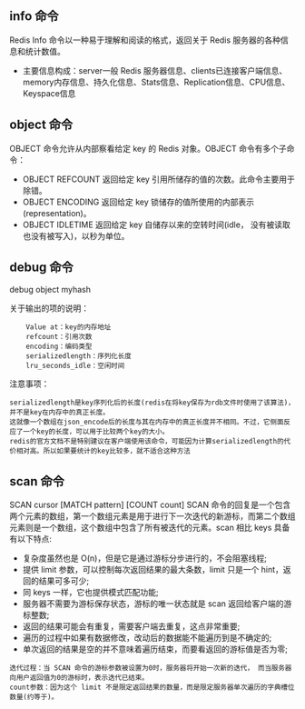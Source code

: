 
## info 命令

Redis Info 命令以一种易于理解和阅读的格式，返回关于 Redis 服务器的各种信息和统计数值。

* 主要信息构成：server一般 Redis 服务器信息、clients已连接客户端信息、memory内存信息、持久化信息、Stats信息、Replication信息、CPU信息、Keyspace信息

## object 命令
OBJECT 命令允许从内部察看给定 key 的 Redis 对象。OBJECT 命令有多个子命令：

* OBJECT REFCOUNT <key> 返回给定 key 引用所储存的值的次数。此命令主要用于除错。
* OBJECT ENCODING <key> 返回给定 key 锁储存的值所使用的内部表示(representation)。
* OBJECT IDLETIME <key> 返回给定 key 自储存以来的空转时间(idle， 没有被读取也没有被写入)，以秒为单位。

## debug 命令

debug object myhash

关于输出的项的说明：
```
    Value at：key的内存地址
    refcount：引用次数
    encoding：编码类型
    serializedlength：序列化长度
    lru_seconds_idle：空闲时间
```
注意事项：
```
serializedlength是key序列化后的长度(redis在将key保存为rdb文件时使用了该算法)，并不是key在内存中的真正长度。
这就像一个数组在json_encode后的长度与其在内存中的真正长度并不相同。不过，它侧面反应了一个key的长度，可以用于比较两个key的大小。
redis的官方文档不是特别建议在客户端使用该命令，可能因为计算serializedlength的代价相对高。所以如果要统计的key比较多，就不适合这种方法
```

## scan 命令


SCAN cursor [MATCH pattern] [COUNT count]
SCAN 命令的回复是一个包含两个元素的数组，第一个数组元素是用于进行下一次迭代的新游标，而第二个数组元素则是一个数组，这个数组中包含了所有被迭代的元素。scan 相比 keys 具备有以下特点:

* 复杂度虽然也是 O(n)，但是它是通过游标分步进行的，不会阻塞线程;
* 提供 limit 参数，可以控制每次返回结果的最大条数，limit 只是一个 hint，返回的结果可多可少;
* 同 keys 一样，它也提供模式匹配功能;
* 服务器不需要为游标保存状态，游标的唯一状态就是 scan 返回给客户端的游标整数;
* 返回的结果可能会有重复，需要客户端去重复，这点非常重要;
* 遍历的过程中如果有数据修改，改动后的数据能不能遍历到是不确定的;
* 单次返回的结果是空的并不意味着遍历结束，而要看返回的游标值是否为零;

```
迭代过程：当 SCAN 命令的游标参数被设置为0时，服务器将开始一次新的迭代， 而当服务器向用户返回值为0的游标时，表示迭代已结束。
count参数：因为这个 limit 不是限定返回结果的数量，而是限定服务器单次遍历的字典槽位数量(约等于)。
```